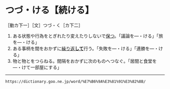 # つづ・ける【続ける】

［動カ下一］［文］つづ・く［カ下二］
1. ある状態や行為をとぎれたり変えたりしないで[保つ](たもつ（保つ）)。「議論を―・ける」「旅を―・ける」
2. ある事柄を間をおかずに[繰り返**して**](くりかえす（繰り返す）)行う。「失敗を―・ける」「連勝を―・ける」
3. 物と物とをつらねる。間隔をおかずに次のものへつなぐ。「居間と食堂を―・けて一部屋にする」

---
`https://dictionary.goo.ne.jp/word/%E7%B6%9A%E3%81%91%E3%82%8B/`